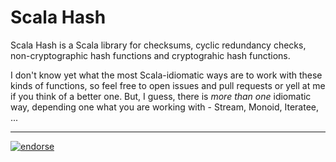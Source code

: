 Scala Hash
==========

Scala Hash is a Scala library for checksums, cyclic redundancy checks, non-cryptographic hash
functions and cryptograhic hash functions.

I don't know yet what the most Scala-idiomatic ways are to work with these kinds of functions, so
feel free to open issues and pull requests or yell at me if you think of a better one. But, I guess,
there is *more than one* idiomatic way, depending one what you are working with - Stream, Monoid,
Iteratee, ...


---

[![endorse](http://api.coderwall.com/wookietreiber/endorsecount.png)](http://coderwall.com/wookietreiber)
